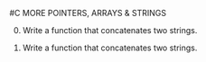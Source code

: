 #C MORE POINTERS, ARRAYS & STRINGS

0. Write a function that concatenates two strings.

1. Write a function that concatenates two strings.






